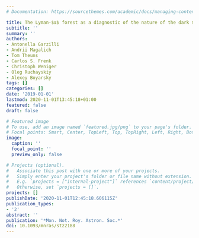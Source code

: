 ```yaml
---
# Documentation: https://sourcethemes.com/academic/docs/managing-content/

title: The Lyman-$α$ forest as a diagnostic of the nature of the dark matter
subtitle: ''
summary: ''
authors:
- Antonella Garzilli
- Andrii Magalich
- Tom Theuns
- Carlos S. Frenk
- Christoph Weniger
- Oleg Ruchayskiy
- Alexey Boyarsky
tags: []
categories: []
date: '2019-01-01'
lastmod: 2020-11-01T13:45:18+01:00
featured: false
draft: false

# Featured image
# To use, add an image named `featured.jpg/png` to your page's folder.
# Focal points: Smart, Center, TopLeft, Top, TopRight, Left, Right, BottomLeft, Bottom, BottomRight.
image:
  caption: ''
  focal_point: ''
  preview_only: false

# Projects (optional).
#   Associate this post with one or more of your projects.
#   Simply enter your project's folder or file name without extension.
#   E.g. `projects = ["internal-project"]` references `content/project/deep-learning/index.md`.
#   Otherwise, set `projects = []`.
projects: []
publishDate: '2020-11-01T12:45:18.606115Z'
publication_types:
- '2'
abstract: ''
publication: '*Mon. Not. Roy. Astron. Soc.*'
doi: 10.1093/mnras/stz2188
---
```

